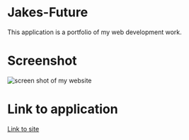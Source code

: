 # Jakes-Future

This application is a portfolio of my web development work.

# Screenshot

![screen shot of my website](https://user-images.githubusercontent.com/78703743/114618934-31713780-9c67-11eb-9aae-1811f3c24b90.jpg)

# Link to application

[Link to site](https://jakelw96.github.io/jakes-future/)
